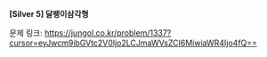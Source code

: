 **[Silver 5] 달팽이삼각형**

문제 링크: https://jungol.co.kr/problem/1337?cursor=eyJwcm9ibGVtc2V0Ijo2LCJmaWVsZCI6MiwiaWR4Ijo4fQ==
